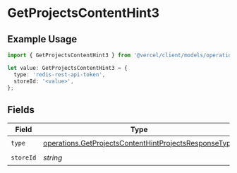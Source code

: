 # GetProjectsContentHint3

## Example Usage

```typescript
import { GetProjectsContentHint3 } from '@vercel/client/models/operations';

let value: GetProjectsContentHint3 = {
  type: 'redis-rest-api-token',
  storeId: '<value>',
};
```

## Fields

| Field     | Type                                                                                                                           | Required           | Description |
| --------- | ------------------------------------------------------------------------------------------------------------------------------ | ------------------ | ----------- |
| `type`    | [operations.GetProjectsContentHintProjectsResponseType](../../models/operations/getprojectscontenthintprojectsresponsetype.md) | :heavy_check_mark: | N/A         |
| `storeId` | _string_                                                                                                                       | :heavy_check_mark: | N/A         |
